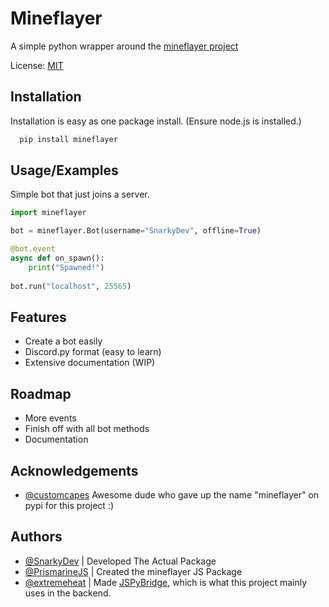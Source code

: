 
# Mineflayer

A simple python wrapper around the [mineflayer project](https://github.com/PrismarineJS/mineflayer/)

License: [MIT](https://choosealicense.com/licenses/mit/)

## Installation

Installation is easy as one package install. (Ensure node.js is installed.)

```bash
  pip install mineflayer
```

## Usage/Examples

Simple bot that just joins a server.

```python
import mineflayer

bot = mineflayer.Bot(username="SnarkyDev", offline=True)

@bot.event
async def on_spawn():
    print("Spawned!")
    
bot.run("localhost", 25565)
```

## Features

- Create a bot easily
- Discord.py format (easy to learn)
- Extensive documentation (WIP)

## Roadmap

- More events
- Finish off with all bot methods
- Documentation

## Acknowledgements

- [@customcapes](https://http://discord.com/users/848631452638642198) Awesome dude who gave up the name "mineflayer" on pypi for this project :)

## Authors

- [@SnarkyDev](https://www.github.com/SnarkyDeveloper) | Developed The Actual Package
- [@PrismarineJS](https://github.com/PrismarineJS/) | Created the mineflayer JS Package
- [@extremeheat](https://github.com/extremeheat) | Made [JSPyBridge](https://github.com/extremeheat/JSPyBridge), which is what this project mainly uses in the backend.
